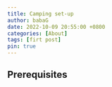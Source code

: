 ```yaml
---
title: Camping set-up
author: babaG
date: 2022-10-09 20:55:00 +0800
categories: [About]
tags: [firt post]
pin: true
---
```


## Prerequisites